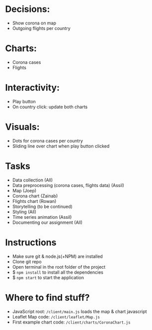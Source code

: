 # **Decisions:**

- Show corona on map
- Outgoing flights per country

# **Charts:**
- Corona cases
- Flights

# **Interactivity:**
- Play button
- On country click: update both charts
 
# **Visuals:**
- Dots for corona cases per country
- Sliding line over chart when play button clicked

# **Tasks**
*  Data collection (All)
*  Data preprocessing (corona cases, flights data) (Assil)
*  Map (Joep)
*  Corona chart (Zainab)
*  Flights chart (Rowan)
*  Storytelling (to be continued)
*  Styling (All)
*  Time series animation (Assil)
*  Documenting our assignment (All)


# **Instructions**
* Make sure git & node.js(+NPM) are installed
* Clone git repo
* Open terminal in the root folder of the project
* $ `npm install` to install all the dependencies
* $ `npm start` to start the application

# **Where to find stuff?**
* JavaScript root: `/client/main.js` loads the map & chart javascript
* Leaflet Map code: `/client/leaflet/Map.js`
* First example chart code: `/client/charts/CoronaChart.js`
